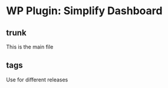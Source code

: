 # WP Plugin: Simplify Dashboard

## trunk

This is the main file

## tags

Use for different releases
